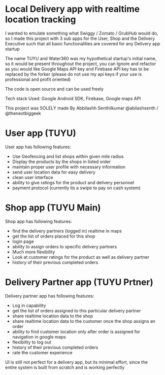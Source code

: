 # Local Delivery app with realtime location tracking

I wanted to emulate something what Swiggy / Zomato / GrubHub would do, so I made this project with 3 sub apps for the User, Shop and the Delivery Executive such that all basic functionalities are covered for any Delivery app startup

The name TUYU and Water360 was my hypothetical startup's initial name, so it would be present throughout the project, you can Ignore and refactor as you would like
Google Maps API key and Firebase API key has to be replaced by the forker (please do not use my api keys if your use is professional and profit oriented)

The code is open source and can be used freely

Tech stack Used: Google Android SDK, Firebase, Google maps API

This project was SOLELY made By Abbilashh Senthilkumar @abilashsenth / @thenextbiggeek


# User app (TUYU)

User app has following features:
- Use Geofencing and list shops within given mile radius
- Display the products by the shops in listed order
- maintain proper user profile with necessary information
- send user location data for easy delivery
- clean user interface
- ability to give ratings for the product and delivery personnel
- payment protocol (currently its a swipe to pay on cash system)

# Shop app (TUYU Main)

Shop app has following features:
- find the delivery partners (logged in) realtime in maps
- get the list of orders placed for this shop
- login page
- ability to assign orders to specific delivery partners
- Much more flexibility
- Look at customer ratings for the product as well as delivery partner
- history of their previous completed orders

# Delivery Partner app (TUYU Prtner)

Delivery partner app has following features:
- Log in capability
- get the list of orders assigned to this particular delivery partner
- share realtime location data to the shop
- share realtime location data to the customer once the shop assigns an order
- ability to find customer location only after order is assigned for navigation in google maps
- flexibility to log out
- history of their previous completed orders
- rate the customer experience

UI is still not perfect for a delivery app, but its minimal effort, since the entire system is built from scratch and is working perfectly
